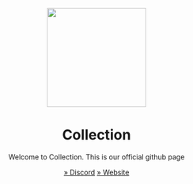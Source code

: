 <p align="center">
  <img width="200px" src="https://cdn.discordapp.com/attachments/994781987674017832/1008741229703475291/collection_nobg_cropped.png" />
 </p>
<h1 align="center">Collection</h1>
<p align="center">
Welcome to Collection. This is our official github page
</p>

<p align="center"> <a href="http://dsc.gg/collection-scripts">» Discord</a>   <a href="http://collection-scripts.com">» Website</a> </p>
